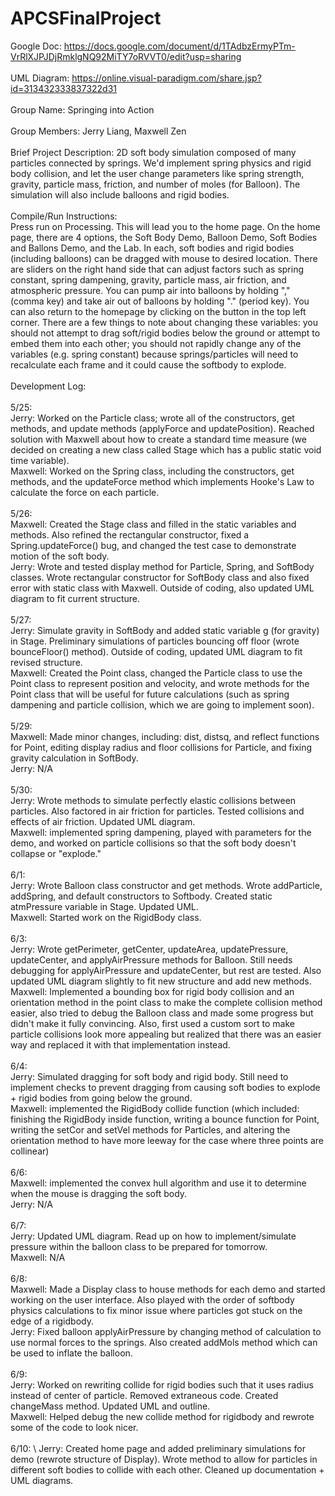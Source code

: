 # APCSFinalProject

Google Doc: https://docs.google.com/document/d/1TAdbzErmyPTm-VrRlXJPJDjRmklgNQ92MiTY7oRVVT0/edit?usp=sharing \
\
UML Diagram: https://online.visual-paradigm.com/share.jsp?id=313432333837322d31 \
\
Group Name: Springing into Action\
\
Group Members: Jerry Liang, Maxwell Zen\
\
Brief Project Description: 2D soft body simulation composed of many particles connected by springs. We'd implement spring physics and rigid body collision, and let the user change parameters like spring strength, gravity, particle mass, friction, and number of moles (for Balloon). The simulation will also include balloons and rigid bodies. \
\
Compile/Run Instructions:\
Press run on Processing. This will lead you to the home page. On the home page, there are 4 options, the Soft Body Demo, Balloon Demo, Soft Bodies and Ballons Demo, and the Lab. In each, soft bodies and rigid bodies (including balloons) can be dragged with mouse to desired location. There are sliders on the right hand side that can adjust factors such as spring constant, spring dampening, gravity, particle mass, air friction, and atmospheric pressure. You can pump air into balloons by holding "," (comma key) and take air out of balloons by holding "." (period key). You can also return to the homepage by clicking on the button in the top left corner. There are a few things to note about changing these variables: you should not attempt to drag soft/rigid bodies below the ground or attempt to embed them into each other; you should not rapidly change any of the variables (e.g. spring constant) because springs/particles will need to recalculate each frame and it could cause the softbody to explode.\
\
Development Log:\
\
5/25:\
Jerry: Worked on the Particle class; wrote all of the constructors, get methods, and update methods (applyForce and updatePosition). Reached solution with Maxwell about how to create a standard time measure (we decided on creating a new class called Stage which has a public static void time variable). \
Maxwell: Worked on the Spring class, including the constructors, get methods, and the updateForce method which implements Hooke's Law to calculate the force on each particle. \
\
5/26: \
Maxwell: Created the Stage class and filled in the static variables and methods. Also refined the rectangular constructor, fixed a Spring.updateForce() bug, and changed the test case to demonstrate motion of the soft body. \
Jerry: Wrote and tested display method for Particle, Spring, and SoftBody classes. Wrote rectangular constructor for SoftBody class and also fixed error with static class with Maxwell. Outside of coding, also updated UML diagram to fit current structure.\
\
5/27:\
Jerry: Simulate gravity in SoftBody and added static variable g (for gravity) in Stage. Preliminary simulations of particles bouncing off floor (wrote bounceFloor() method). Outside of coding, updated UML diagram to fit revised structure. \
Maxwell: Created the Point class, changed the Particle class to use the Point class to represent position and velocity, and wrote methods for the Point class that will be useful for future calculations (such as spring dampening and particle collision, which we are going to implement soon). \
\
5/29: \
Maxwell: Made minor changes, including: dist, distsq, and reflect functions for Point, editing display radius and floor collisions for Particle, and fixing gravity calculation in SoftBody. \
Jerry: N/A \
\
5/30: \
Jerry: Wrote methods to simulate perfectly elastic collisions between particles. Also factored in air friction for particles. Tested collisions and effects of air friction. Updated UML diagram. \
Maxwell: implemented spring dampening, played with parameters for the demo, and worked on particle collisions so that the soft body doesn't collapse or "explode." \
\
6/1: \
Jerry: Wrote Balloon class constructor and get methods. Wrote addParticle, addSpring, and default constructors to Softbody. Created static atmPressure variable in Stage. Updated UML. \
Maxwell: Started work on the RigidBody class. \
\
6/3: \
Jerry: Wrote getPerimeter, getCenter, updateArea, updatePressure, updateCenter, and applyAirPressure methods for Balloon. Still needs debugging for applyAirPressure and updateCenter, but rest are tested. Also updated UML diagram slightly to fit new structure and add new methods. \
Maxwell: Implemented a bounding box for rigid body collision and an orientation method in the point class to make the complete collision method easier, also tried to debug the Balloon class and made some progress but didn't make it fully convincing. Also, first used a custom sort to make particle collisions look more appealing but realized that there was an easier way and replaced it with that implementation instead. \
\
6/4: \
Jerry: Simulated dragging for soft body and rigid body. Still need to implement checks to prevent dragging from causing soft bodies to explode + rigid bodies from going below the ground. \
Maxwell: implemented the RigidBody collide function (which included: finishing the RigidBody inside function, writing a bounce function for Point, writing the setCor and setVel methods for Particles, and altering the orientation method to have more leeway for the case where three points are collinear) \
\
6/6: \
Maxwell: implemented the convex hull algorithm and use it to determine when the mouse is dragging the soft body. \
Jerry: N/A \
\
6/7: \
Jerry: Updated UML diagram. Read up on how to implement/simulate pressure within the balloon class to be prepared for tomorrow. \
Maxwell: N/A \
\
6/8: \
Maxwell: Made a Display class to house methods for each demo and started working on the user interface. Also played with the order of softbody physics calculations to fix minor issue where particles got stuck on the edge of a rigidbody. \
Jerry: Fixed balloon applyAirPressure by changing method of calculation to use normal forces to the springs. Also created addMols method which can be used to inflate the balloon. \
\
6/9: \
Jerry: Worked on rewriting collide for rigid bodies such that it uses radius instead of center of particle. Removed extraneous code. Created changeMass method. Updated UML and outline. \
Maxwell: Helped debug the new collide method for rigidbody and rewrote some of the code to look nicer. \
\
6/10: \ 
Jerry: Created home page and added preliminary simulations for demo (rewrote structure of Display). Wrote method to allow for particles in different soft bodies to collide with each other. Cleaned up documentation + UML diagrams. 

